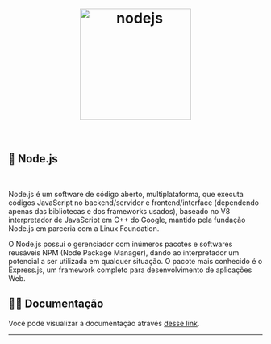 <h1 align="center">
  <img alt="nodejs" title="nodejs" src="https://upload.wikimedia.org/wikipedia/commons/d/d9/Node.js_logo.svg" width="220px" />
</h1>

<br>

## 🚀 Node.js
<br>

Node.js é um software de código aberto, multiplataforma, que executa códigos JavaScript no backend/servidor e frontend/interface (dependendo apenas das bibliotecas e dos frameworks usados), baseado no V8 interpretador de JavaScript em C++ do Google, mantido pela fundação Node.js em parceria com a Linux Foundation.

O Node.js possui o gerenciador com inúmeros pacotes e softwares reusáveis NPM (Node Package Manager), dando ao interpretador um potencial a ser utilizada em qualquer situação. O pacote mais conhecido é o Express.js, um framework completo para desenvolvimento de aplicações Web.

## 🧑‍🍳 Documentação

Você pode visualizar a documentação através [desse link](https://nodejs.org/dist/latest-v14.x/docs/api/globals.html). 

---

